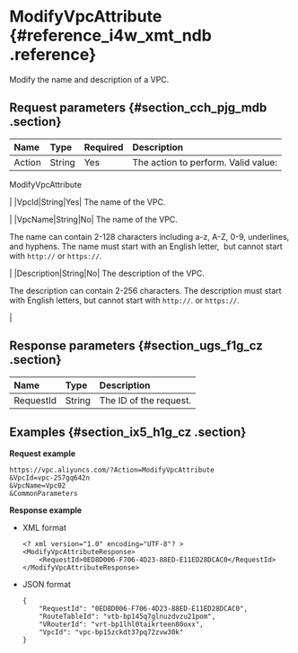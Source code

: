 # ModifyVpcAttribute {#reference_i4w_xmt_ndb .reference}

Modify the name and description of a VPC.

## Request parameters {#section_cch_pjg_mdb .section}

|Name|Type|Required|Description|
|:---|:---|:-------|:----------|
|Action|String|Yes| The action to perform. Valid value:

 ModifyVpcAttribute

 |
|VpcId|String|Yes| The name of the VPC.

 |
|VpcName|String|No| The name of the VPC.

 The name can contain 2-128 characters including a-z, A-Z, 0-9, underlines, and hyphens. The name must start with an English letter,  but cannot start with `http://` or `https://`.

 |
|Description|String|No| The description of the VPC.

 The description can contain 2-256 characters. The description must start with English letters, but cannot start with `http://`. or `https://`.

 |

## Response parameters {#section_ugs_f1g_cz .section}

|Name|Type|Description|
|:---|:---|:----------|
|RequestId|String|The ID of the request.|

## Examples {#section_ix5_h1g_cz .section}

**Request example**

``` {#createVPCpub}
https://vpc.aliyuncs.com/?Action=ModifyVpcAttribute
&VpcId=vpc-257gq642n
&VpcName=Vpc02
&CommonParameters
```

**Response example**

-   XML format

    ```
    <? xml version="1.0" encoding="UTF-8"? >
    <ModifyVpcAttributeResponse>
        <RequestId>0ED8D006-F706-4D23-88ED-E11ED28DCAC0</RequestId>
    </ModifyVpcAttributeResponse>
    ```

-   JSON format

    ```
    { 
        "RequestId": "0ED8D006-F706-4D23-88ED-E11ED28DCAC0", 
        "RouteTableId": "vtb-bp145q7glnuzdvzu21pom", 
        "VRouterId": "vrt-bp1lhl0taikrteen80oxx", 
        "VpcId": "vpc-bp15zckdt37pq72zvw30k"
    }
    ```


